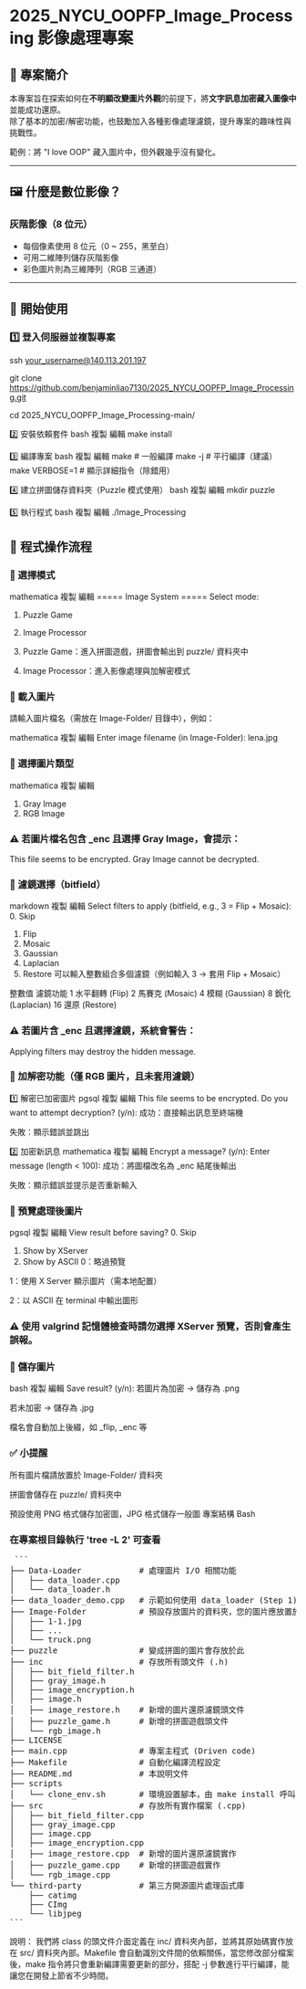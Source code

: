 # 2025_NYCU_OOPFP_Image_Processing 影像處理專案

## 📌 專案簡介
本專案旨在探索如何在**不明顯改變圖片外觀**的前提下，將**文字訊息加密藏入圖像中**並能成功還原。  
除了基本的加密/解密功能，也鼓勵加入各種影像處理濾鏡，提升專案的趣味性與挑戰性。

範例：將 "I love OOP" 藏入圖片中，但外觀幾乎沒有變化。

---

## 🖼️ 什麼是數位影像？

### 灰階影像（8 位元）
- 每個像素使用 8 位元（0 ~ 255，黑至白）
- 可用二維陣列儲存灰階影像  
- 彩色圖片則為三維陣列（RGB 三通道）

---

## 🚀 開始使用

### 1️⃣ 登入伺服器並複製專案

ssh your_username@140.113.201.197

git clone https://github.com/benjaminliao7130/2025_NYCU_OOPFP_Image_Processing.git

cd 2025_NYCU_OOPFP_Image_Processing-main/

2️⃣ 安裝依賴套件
bash
複製
編輯
make install

3️⃣ 編譯專案
bash
複製
編輯
make           # 一般編譯
make -j        # 平行編譯（建議）
make VERBOSE=1 # 顯示詳細指令（除錯用）

4️⃣ 建立拼圖儲存資料夾（Puzzle 模式使用）
bash
複製
編輯
mkdir puzzle

5️⃣ 執行程式
bash
複製
編輯
./Image_Processing
## 🧩 程式操作流程
### 📍 選擇模式
mathematica
複製
編輯
===== Image System =====
Select mode:
1. Puzzle Game
2. Image Processor
1. Puzzle Game：進入拼圖遊戲，拼圖會輸出到 puzzle/ 資料夾中

2. Image Processor：進入影像處理與加解密模式

### 📂 載入圖片
請輸入圖片檔名（需放在 Image-Folder/ 目錄中），例如：

mathematica
複製
編輯
Enter image filename (in Image-Folder): lena.jpg
### 🎨 選擇圖片類型
mathematica
複製
編輯
1. Gray Image
2. RGB Image
### ⚠️ 若圖片檔名包含 _enc 且選擇 Gray Image，會提示：
This file seems to be encrypted. Gray Image cannot be decrypted.

### 🧪 濾鏡選擇（bitfield）
markdown
複製
編輯
Select filters to apply (bitfield, e.g., 3 = Flip + Mosaic):
0. Skip
1. Flip
2. Mosaic
4. Gaussian
8. Laplacian
16. Restore
可以輸入整數組合多個濾鏡（例如輸入 3 → 套用 Flip + Mosaic）

整數值	濾鏡功能
1	水平翻轉 (Flip)
2	馬賽克 (Mosaic)
4	模糊 (Gaussian)
8	銳化 (Laplacian)
16	還原 (Restore)

### ⚠️ 若圖片含 _enc 且選擇濾鏡，系統會警告：
Applying filters may destroy the hidden message.

### 🔐 加解密功能（僅 RGB 圖片，且未套用濾鏡）
1️⃣ 解密已加密圖片
pgsql
複製
編輯
This file seems to be encrypted. Do you want to attempt decryption? (y/n):
成功：直接輸出訊息至終端機

失敗：顯示錯誤並跳出

2️⃣ 加密新訊息
mathematica
複製
編輯
Encrypt a message? (y/n):
Enter message (length < 100):
成功：將圖檔改名為 _enc 結尾後輸出

失敗：顯示錯誤並提示是否重新輸入

### 👀 預覽處理後圖片
pgsql
複製
編輯
View result before saving?
0. Skip
1. Show by XServer
2. Show by ASCII
0：略過預覽

1：使用 X Server 顯示圖片（需本地配置）

2：以 ASCII 在 terminal 中輸出圖形

### ⚠️ 使用 valgrind 記憶體檢查時請勿選擇 XServer 預覽，否則會產生誤報。

### 💾 儲存圖片
bash
複製
編輯
Save result? (y/n):
若圖片為加密 → 儲存為 .png

若未加密 → 儲存為 .jpg

檔名會自動加上後綴，如 _flip, _enc 等

### ✅ 小提醒
所有圖片檔請放置於 Image-Folder/ 資料夾

拼圖會儲存在 puzzle/ 資料夾中

預設使用 PNG 格式儲存加密圖，JPG 格式儲存一般圖
專案結構
Bash

### 在專案根目錄執行 'tree -L 2' 可查看
<pre> ``` 
├── Data-Loader            # 處理圖片 I/O 相關功能
│   ├── data_loader.cpp
│   └── data_loader.h
├── data_loader_demo.cpp   # 示範如何使用 data_loader (Step 1)
├── Image-Folder           # 預設存放圖片的資料夾，您的圖片應放置於此
│   ├── 1-1.jpg
│   ├── ...
│   └── truck.png
├── puzzle                 # 變成拼圖的圖片會存放於此
├── inc                    # 存放所有頭文件 (.h)
│   ├── bit_field_filter.h
│   ├── gray_image.h
│   ├── image_encryption.h
│   ├── image.h
│   ├── image_restore.h    # 新增的圖片還原濾鏡頭文件
│   ├── puzzle_game.h      # 新增的拼圖遊戲頭文件
│   └── rgb_image.h
├── LICENSE
├── main.cpp               # 專案主程式 (Driven code)
├── Makefile               # 自動化編譯流程設定
├── README.md              # 本說明文件
├── scripts
│   └── clone_env.sh       # 環境設置腳本，由 make install 呼叫
├── src                    # 存放所有實作檔案 (.cpp)
│   ├── bit_field_filter.cpp
│   ├── gray_image.cpp
│   ├── image.cpp
│   ├── image_encryption.cpp
│   ├── image_restore.cpp  # 新增的圖片還原濾鏡實作
│   ├── puzzle_game.cpp    # 新增的拼圖遊戲實作
│   └── rgb_image.cpp
└── third-party            # 第三方開源圖片處理函式庫
    ├── catimg
    ├── CImg
    └── libjpeg
``` </pre>
說明：
我們將 class 的頭文件介面定義在 inc/ 資料夾內部，並將其原始碼實作放在 src/ 資料夾內部。Makefile 會自動識別文件間的依賴關係，當您修改部分檔案後，make 指令將只會重新編譯需要更新的部分，搭配 -j 參數進行平行編譯，能讓您在開發上節省不少時間。
